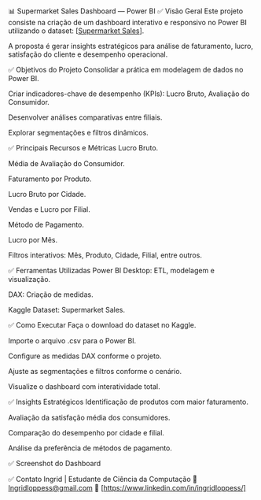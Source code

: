 📊 Supermarket Sales Dashboard — Power BI
✅ Visão Geral
Este projeto consiste na criação de um dashboard interativo e responsivo no Power BI utilizando o dataset: [[Supermarket Sales](https://www.kaggle.com/datasets/faresashraf1001/supermarket-sales)].

A proposta é gerar insights estratégicos para análise de faturamento, lucro, satisfação do cliente e desempenho operacional.

✅ Objetivos do Projeto
Consolidar a prática em modelagem de dados no Power BI.

Criar indicadores-chave de desempenho (KPIs): Lucro Bruto, Avaliação do Consumidor.

Desenvolver análises comparativas entre filiais.

Explorar segmentações e filtros dinâmicos.

✅ Principais Recursos e Métricas
Lucro Bruto.

Média de Avaliação do Consumidor.

Faturamento por Produto.

Lucro Bruto por Cidade.

Vendas e Lucro por Filial.

Método de Pagamento.

Lucro por Mês.

Filtros interativos: Mês, Produto, Cidade, Filial, entre outros.

✅ Ferramentas Utilizadas
Power BI Desktop: ETL, modelagem e visualização.

DAX: Criação de medidas.

Kaggle Dataset: Supermarket Sales.

✅ Como Executar
Faça o download do dataset no Kaggle.

Importe o arquivo .csv para o Power BI.

Configure as medidas DAX conforme o projeto.

Ajuste as segmentações e filtros conforme o cenário.

Visualize o dashboard com interatividade total.

✅ Insights Estratégicos
Identificação de produtos com maior faturamento.

Avaliação da satisfação média dos consumidores.

Comparação do desempenho por cidade e filial.

Análise da preferência de métodos de pagamento.

✅ Screenshot do Dashboard

✅ Contato
Ingrid | Estudante de Ciência da Computação
📧 Ingridloppess@gmail.com
🔗 [https://www.linkedin.com/in/ingridloppess/]

